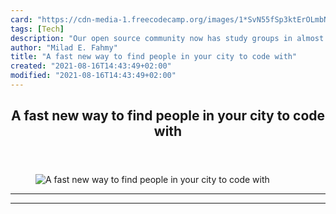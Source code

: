 ```yaml
---
card: "https://cdn-media-1.freecodecamp.org/images/1*SvN55fSp3ktErOLmbNHrdA.jpeg"
tags: [Tech]
description: "Our open source community now has study groups in almost ever"
author: "Milad E. Fahmy"
title: "A fast new way to find people in your city to code with"
created: "2021-08-16T14:43:49+02:00"
modified: "2021-08-16T14:43:49+02:00"
---
```

<div class="site-wrapper">
<main id="site-main" class="site-main outer">
<div class="inner">
<article class="post-full post tag-tech tag-technology tag-life-lessons tag-community tag-startup ">
<header class="post-full-header">
<h1 class="post-full-title">A fast new way to find people in your city to code with</h1>
</header>
<figure class="post-full-image">
<picture>
<source media="(max-width: 700px)" sizes="1px" srcset="data:image/gif;base64,R0lGODlhAQABAIAAAAAAAP///yH5BAEAAAAALAAAAAABAAEAAAIBRAA7 1w">
<source media="(min-width: 701px)" sizes="(max-width: 800px) 400px,
(max-width: 1170px) 700px,
1400px" srcset="https://cdn-media-1.freecodecamp.org/images/1*SvN55fSp3ktErOLmbNHrdA.jpeg 300w,
https://cdn-media-1.freecodecamp.org/images/1*SvN55fSp3ktErOLmbNHrdA.jpeg 600w,
https://cdn-media-1.freecodecamp.org/images/1*SvN55fSp3ktErOLmbNHrdA.jpeg 1000w,
https://cdn-media-1.freecodecamp.org/images/1*SvN55fSp3ktErOLmbNHrdA.jpeg 2000w">
<img onerror="this.style.display='none'" src="https://cdn-media-1.freecodecamp.org/images/1*SvN55fSp3ktErOLmbNHrdA.jpeg" alt="A fast new way to find people in your city to code with">
</picture>
</figure>
<section class="post-full-content">
<div class="post-content">
</div>
<hr>
<hr>
</section>
</article>
</div>
</main>
</div>
<!-- Google Tag Manager (noscript) -->
<!-- End Google Tag Manager (noscript) -->
